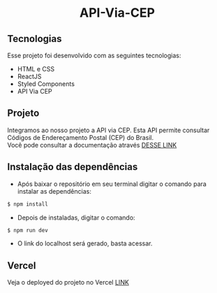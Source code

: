 <h1 align="center"> API-Via-CEP </h1>

## Tecnologias

Esse projeto foi desenvolvido com as seguintes tecnologias:

- HTML e CSS
- ReactJS
- Styled Components
- API Via CEP

## Projeto

 Integramos ao nosso projeto a API via CEP. Esta API permite consultar Códigos de Endereçamento Postal (CEP) do Brasil.<br>
 Você pode consultar a documentação através [DESSE LINK](https://viacep.com.br/)

## Instalação das dependências

- Após baixar o repositório em seu terminal digitar o comando  para instalar as dependências:

```bash
$ npm install 
```
- Depois de instaladas, digitar o comando:

```bash
$ npm run dev 
```
- O link do localhost será gerado, basta acessar.

## Vercel

Veja o deployed do projeto no Vercel [LINK](https://api-via-cep-navy.vercel.app/)

